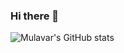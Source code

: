### Hi there 👋

<!--
**Mulavar/Mulavar** is a ✨ _special_ ✨ repository because its `README.md` (this file) appears on your GitHub profile.

Here are some ideas to get you started:

- 🔭 I’m currently working on ...
- 🌱 I’m currently learning ...
- 👯 I’m looking to collaborate on ...
- 🤔 I’m looking for help with ...
- 💬 Ask me about ...
- 📫 How to reach me: ...
- 😄 Pronouns: ...
- ⚡ Fun fact: ...
-->
<!-- [![Mulavar's GitHub stats](https://github-readme-stats.vercel.app/api?username=Mulavar&theme=onedark)](https://github.com/anuraghazra/github-readme-stats) -->

![Mulavar's GitHub stats](https://github-readme-stats.vercel.app/api?username=Mulavar&include_all_commits=true&count_private=true&theme=cobalt)
